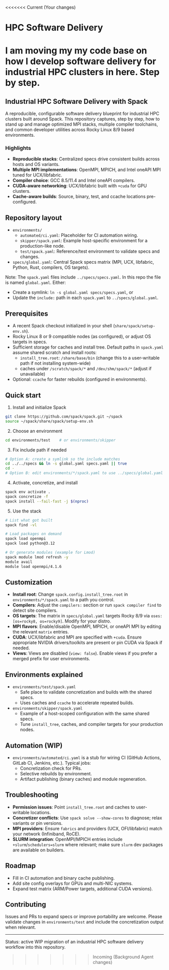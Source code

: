 <<<<<<< Current (Your changes)
# HPC Software Delivery

I am moving my my code base on how I develop software delivery for industrial HPC clusters in here. Step by step.
=======
## Industrial HPC Software Delivery with Spack

A reproducible, configurable software delivery blueprint for industrial HPC clusters built around Spack. This repository captures, step by step, how to stand up and manage optimized MPI stacks, multiple compiler toolchains, and common developer utilities across Rocky Linux 8/9 based environments.

### Highlights
- **Reproducible stacks**: Centralized specs drive consistent builds across hosts and OS variants.
- **Multiple MPI implementations**: OpenMPI, MPICH, and Intel oneAPI MPI tuned for UCX/libfabric.
- **Compiler choice**: GCC 8.5/11.4 and Intel oneAPI compilers.
- **CUDA-aware networking**: UCX/libfabric built with `+cuda` for GPU clusters.
- **Cache-aware builds**: Source, binary, test, and ccache locations pre-configured.

## Repository layout
- `environments/`
  - `automated/ci.yaml`: Placeholder for CI automation wiring.
  - `skipper/spack.yaml`: Example host-specific environment for a production-like node.
  - `test/spack.yaml`: Reference/test environment to validate specs and changes.
- `specs/global.yaml`: Central Spack specs matrix (MPI, UCX, libfabric, Python, Rust, compilers, OS targets).

Note: The `spack.yaml` files include `../specs/specs.yaml`. In this repo the file is named `global.yaml`. Either:
- Create a symlink: `ln -s global.yaml specs/specs.yaml`, or
- Update the `include:` path in each `spack.yaml` to `../specs/global.yaml`.

## Prerequisites
- A recent Spack checkout initialized in your shell (`share/spack/setup-env.sh`).
- Rocky Linux 8 or 9 compatible nodes (as configured), or adjust OS targets in specs.
- Sufficient storage for caches and install tree. Default paths in `spack.yaml` assume shared scratch and install roots:
  - `install_tree.root`: `/share/base/bin` (change this to a user-writable path if not installing system-wide)
  - caches under `/scratch/spack/*` and `/dev/shm/spack/*` (adjust if unavailable)
- Optional: `ccache` for faster rebuilds (configured in environments).

## Quick start
1) Install and initialize Spack
```bash
git clone https://github.com/spack/spack.git ~/spack
source ~/spack/share/spack/setup-env.sh
```

2) Choose an environment
```bash
cd environments/test    # or environments/skipper
```

3) Fix include path if needed
```bash
# Option A: create a symlink so the include matches
cd ../../specs && ln -s global.yaml specs.yaml || true
cd -
# Option B: edit environments/*/spack.yaml to use ../specs/global.yaml
```

4) Activate, concretize, and install
```bash
spack env activate .
spack concretize -f
spack install --fail-fast -j $(nproc)
```

5) Use the stack
```bash
# List what got built
spack find -vl

# Load packages on demand
spack load openmpi
spack load python@3.12

# Or generate modules (example for Lmod)
spack module lmod refresh -y
module avail
module load openmpi/4.1.6
```

## Customization
- **Install root**: Change `spack.config.install_tree.root` in `environments/*/spack.yaml` to a path you control.
- **Compilers**: Adjust the `compilers:` section or run `spack compiler find` to detect site compilers.
- **OS targets**: The matrix in `specs/global.yaml` targets Rocky 8/9 via `oses: [os=rocky8, os=rocky9]`. Modify for your distro.
- **MPI flavors**: Enable/disable OpenMPI, MPICH, or oneAPI MPI by editing the relevant `matrix` entries.
- **CUDA**: UCX/libfabric and MPI are specified with `+cuda`. Ensure appropriate NVIDIA drivers/toolkits are present or pin CUDA via Spack if needed.
- **Views**: Views are disabled (`view: false`). Enable views if you prefer a merged prefix for user environments.

## Environments explained
- `environments/test/spack.yaml`
  - Safe place to validate concretization and builds with the shared specs.
  - Uses caches and `ccache` to accelerate repeated builds.
- `environments/skipper/spack.yaml`
  - Example of a host-scoped configuration with the same shared specs.
  - Tune `install_tree`, caches, and compiler targets for your production nodes.

## Automation (WIP)
- `environments/automated/ci.yaml` is a stub for wiring CI (GitHub Actions, GitLab CI, Jenkins, etc.). Typical jobs:
  - Concretization check for PRs.
  - Selective rebuilds by environment.
  - Artifact publishing (binary caches) and module regeneration.

## Troubleshooting
- **Permission issues**: Point `install_tree.root` and caches to user-writable locations.
- **Concretizer conflicts**: Use `spack solve --show-cores` to diagnose; relax variants or pin versions.
- **MPI providers**: Ensure `fabrics` and providers (UCX, OFI/libfabric) match your network (Infiniband, RoCE).
- **SLURM integration**: OpenMPI/MPICH entries include `+slurm`/`schedulers=slurm` where relevant; make sure `slurm` dev packages are available on builders.

## Roadmap
- Fill in CI automation and binary cache publishing.
- Add site config overlays for GPUs and multi-NIC systems.
- Expand test matrix (ARM/Power targets, additional CUDA versions).

## Contributing
Issues and PRs to expand specs or improve portability are welcome. Please validate changes in `environments/test` and include the concretization output when relevant.

---
Status: active WIP migration of an industrial HPC software delivery workflow into this repository.
>>>>>>> Incoming (Background Agent changes)

